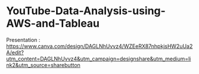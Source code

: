 # YouTube-Data-Analysis-using-AWS-and-Tableau


Presentation :
https://www.canva.com/design/DAGLNhUvvz4/WZEeRX87nhpkjsHW2uUa2A/edit?utm_content=DAGLNhUvvz4&utm_campaign=designshare&utm_medium=link2&utm_source=sharebutton
